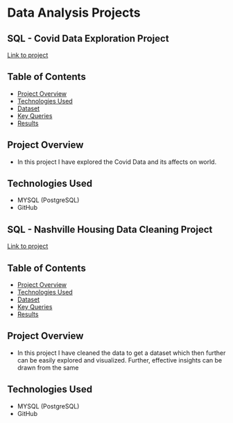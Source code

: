 #  Data Analysis Projects

## SQL - Covid Data Exploration Project
[Link to project](https://github.com/dhadwalranjana/PortfolioProjectsPart1/blob/main/Covid%20Portfolio%20Project%20script.sql)


## Table of Contents
- [Project Overview](#project-overview)
- [Technologies Used](#technologies-used)
- [Dataset](#dataset)
- [Key Queries](#key-queries)
- [Results](#results)


## Project Overview
- In this project I have explored the Covid Data and its affects on world.
  
## Technologies Used
- MYSQL (PostgreSQL)
- GitHub
 

## SQL -  Nashville Housing Data Cleaning Project
[Link to project](https://github.com/dhadwalranjana/PortfolioProjectsPart1/blob/main/Data%20Cleaning%20for%20Nashville%20Housing%20dataset.sql)

  
## Table of Contents
- [Project Overview](#project-overview)
- [Technologies Used](#technologies-used)
- [Dataset](#dataset)
- [Key Queries](#key-queries)
- [Results](#results)

## Project Overview
- In this project I have cleaned the data to get a dataset which then further can be easily explored and visualized. Further, effective insights can be drawn from the same
  
## Technologies Used
- MYSQL (PostgreSQL)
- GitHub


